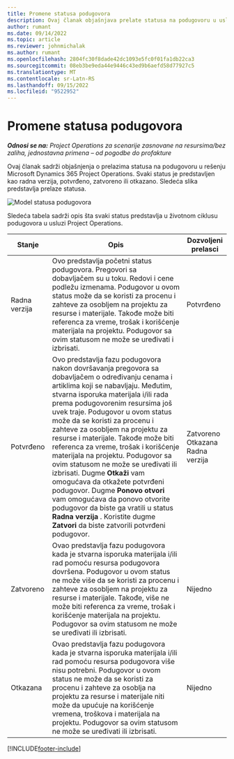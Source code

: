 ```yaml
---
title: Promene statusa podugovora
description: Ovaj članak objašnjava prelate statusa na podugovoru u usluzi Microsoft Dynamics 365 Project Operations dok se podugovor kreira, izvršava i zatvara.
author: rumant
ms.date: 09/14/2022
ms.topic: article
ms.reviewer: johnmichalak
ms.author: rumant
ms.openlocfilehash: 2804fc30f8dade42dc1093e5fc0f01fa1db22ca3
ms.sourcegitcommit: 08eb3be9eda44e9446c43ed9b6aefd58d77927c5
ms.translationtype: MT
ms.contentlocale: sr-Latn-RS
ms.lasthandoff: 09/15/2022
ms.locfileid: "9522952"
---
```

# <a name="state-transitions-on-a-subcontract"></a>Promene statusa podugovora 

_**Odnosi se na:** Project Operations za scenarije zasnovane na resursima/bez zaliha, jednostavna primena – od pogodbe do profakture_

Ovaj članak sadrži objašnjenja o prelazima statusa na podugovoru u rešenju Microsoft Dynamics 365 Project Operations. Svaki status je predstavljen kao radna verzija, potvrđeno, zatvoreno ili otkazano. Sledeća slika predstavlja prelaze statusa.

![Model statusa podugovora](../media/SubconStates.png)  

Sledeća tabela sadrži opis šta svaki status predstavlja u životnom ciklusu podugovora u usluzi Project Operations.

| Stanje | Opis | Dozvoljeni prelasci |
| --- | --- | --- |
| Radna verzija | Ovo predstavlja početni status podugovora. Pregovori sa dobavljačem su u toku. Redovi i cene podležu izmenama. Podugovor u ovom status može da se koristi za procenu i zahteve za osobljem na projektu za resurse i materijale. Takođe može biti referenca za vreme, trošak i korišćenje materijala na projektu. Podugovor sa ovim statusom ne može se uređivati i izbrisati. | Potvrđeno |
| Potvrđeno | Ovo predstavlja fazu podugovora nakon dovršavanja pregovora sa dobavljačem o određivanju cenama i artiklima koji se nabavljaju. Međutim, stvarna isporuka materijala i/ili rada prema podugovorenim resursima još uvek traje. Podugovor u ovom status može da se koristi za procenu i zahteve za osobljem na projektu za resurse i materijale. Takođe može biti referenca za vreme, trošak i korišćenje materijala na projektu. Podugovor sa ovim statusom ne može se uređivati ili izbrisati. Dugme **Otkaži** vam omogućava da otkažete potvrđeni podugovor. Dugme **Ponovo otvori** vam omogućava da ponovo otvorite podugovor da biste ga vratili u status **Radna verzija** . Koristite dugme **Zatvori** da biste zatvorili potvrđeni podugovor. | Zatvoreno <br> Otkazana <br> Radna verzija |
| Zatvoreno | Ovao predstavlja fazu podugovora kada je stvarna isporuka materijala i/ili rad pomoću resursa podugovora dovršena. Podugovor u ovom status ne može više da se koristi za procenu i zahteve za osobljem na projektu za resurse i materijale. Takođe, više ne može biti referenca za vreme, trošak i korišćenje materijala na projektu. Podugovor sa ovim statusom ne može se uređivati ili izbrisati. | Nijedno |
| Otkazana | Ovao predstavlja fazu podugovora kada je stvarna isporuka materijala i/ili rad pomoću resursa podugovora više nisu potrebni. Podugovor u ovom status ne može da se koristi za procenu i zahteve za osoblja na projektu za resurse i materijale niti može da upućuje na korišćenje vremena, troškova i materijala na projektu. Podugovor sa ovim statusom ne može se uređivati ili izbrisati. | Nijedno |


[!INCLUDE[footer-include](../../includes/footer-banner.md)]

